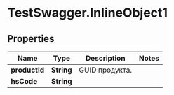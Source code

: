 # TestSwagger.InlineObject1

## Properties

Name | Type | Description | Notes
------------ | ------------- | ------------- | -------------
**productId** | **String** | GUID продукта. | 
**hsCode** | **String** |  | 


